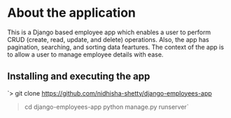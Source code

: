 # About the application
This is a Django based employee app which enables a user to perform CRUD (create, read, update, and delete) operations. Also, the app has pagination, searching, and sorting data feartures.
The context of the app is to allow a user to manage employee details with ease.

## Installing and executing the app
`> git clone https://github.com/nidhisha-shetty/django-employees-app
> cd django-employees-app
> python manage.py runserver`
